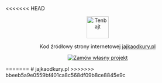 <<<<<<< HEAD
<p align="center">
  <a href="https://www.tenbajt.pl">
    <img alt="Tenbajt" src="https://www.tenbajt.pl/images/github-logo.svg" height="60" />
  </a>
</p>
<p align="center">
  Kod źródłowy strony internetowej <a href="https://www.jajkaodkury.pl">jajkaodkury.pl</a>
</p>
<p align="center">
  <a href="https://www.tenbajt.pl">
    <img alt="Zamów własny projekt" src="https://www.gatsbyjs.com/deploynow.svg"/>
  </a>
</p>
=======
# jajkaodkury.pl
>>>>>>> bbeeb5a9e0559bf401ca8c568df09b8ce8845e9c
